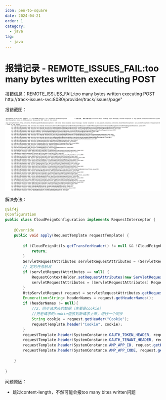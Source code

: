 ```yaml
---
icon: pen-to-square
date: 2024-04-21
order: 1
category:
  - java
tag:
  - java
---
```

# 报错记录 - REMOTE_ISSUES_FAIL:too many bytes written executing POST

报错信息：REMOTE_ISSUES_FAIL:too many bytes written executing POST http://track-issues-svc:8080/provider/track/issues/page"

报错截图：

![image-20230803172105602](./images/image-20230803172105602.png)

解决办法：

```java
@Slf4j
@Configuration
public class CloudFeignConfiguration implements RequestInterceptor {

    @Override
    public void apply(RequestTemplate requestTemplate) {

        if (CloudFeignUtils.getTransferHeader() != null && !CloudFeignUtils.getTransferHeader()) {
            return;
        }
        ServletRequestAttributes servletRequestAttributes = (ServletRequestAttributes) RequestContextHolder.getRequestAttributes();
        // 定时任务触发
        if (servletRequestAttributes == null) {
            RequestContextHolder.setRequestAttributes(new ServletRequestAttributes(new MockHttpServletRequest()));
            servletRequestAttributes = (ServletRequestAttributes) RequestContextHolder.getRequestAttributes();
        }
        HttpServletRequest request = servletRequestAttributes.getRequest();
        Enumeration<String> headerNames = request.getHeaderNames();
        if (headerNames != null){
            //2、同步请求头的数据（主要是cookie）
            //把老请求的cookie值放到新请求上来，进行一个同步
            String cookie = request.getHeader("Cookie");
            requestTemplate.header("Cookie", cookie);
        }
        requestTemplate.header(SystemConstance.OAUTH_TOKEN_HEADER, request.getHeader(SystemConstance.OAUTH_TOKEN_HEADER));
        requestTemplate.header(SystemConstance.OAUTH_TENANT_HEADER, request.getHeader(SystemConstance.OAUTH_TENANT_HEADER));
        requestTemplate.header(SystemConstance.AMP_APP_ID, request.getHeader(SystemConstance.AMP_APP_ID));
        requestTemplate.header(SystemConstance.AMP_APP_CODE, request.getHeader(SystemConstance.AMP_APP_CODE));

    }

}
```

问题原因：

- 跳过content-length，不然可能会报too many bites written问题